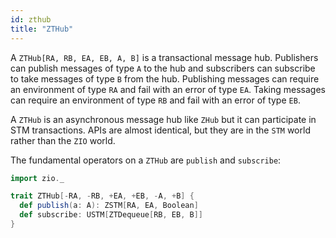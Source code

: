 ```yaml
---
id: zthub
title: "ZTHub"
---
```


A `ZTHub[RA, RB, EA, EB, A, B]` is a transactional message hub. Publishers can publish messages of type `A` to the hub and subscribers can subscribe to take messages of type `B` from the hub. Publishing messages can require an environment of type `RA` and fail with an error of type `EA`. Taking messages can require an environment of type `RB` and fail with an error of
type `EB`.

A `ZTHub` is an asynchronous message hub like `ZHub` but it can participate in STM transactions. APIs are almost identical, but they are in the `STM` world rather than the `ZIO` world.

The fundamental operators on a `ZTHub` are `publish` and `subscribe`:

```scala mdoc
import zio._

trait ZTHub[-RA, -RB, +EA, +EB, -A, +B] {
  def publish(a: A): ZSTM[RA, EA, Boolean]
  def subscribe: USTM[ZTDequeue[RB, EB, B]]
}
```
